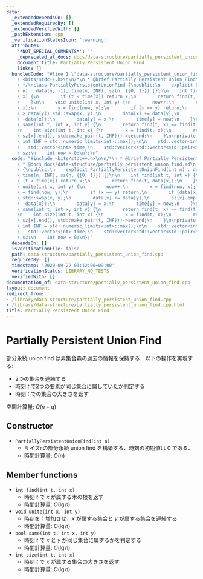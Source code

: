 ```yaml
---
data:
  _extendedDependsOn: []
  _extendedRequiredBy: []
  _extendedVerifiedWith: []
  _pathExtension: cpp
  _verificationStatusIcon: ':warning:'
  attributes:
    '*NOT_SPECIAL_COMMENTS*': ''
    _deprecated_at_docs: docs/data-structure/partially_persistent_union_find.md
    document_title: Partially Persistent Union Find
    links: []
  bundledCode: "#line 1 \"data-structure/partially_persistent_union_find.cpp\"\n#include\
    \ <bits/stdc++.h>\n\n/*\n * @brief Partially Persistent Union Find\n * @docs docs/data-structure/partially_persistent_union_find.md\n\
    \ */\nclass PartiallyPersistentUnionFind {\npublic:\n    explicit PartiallyPersistentUnionFind(int\
    \ n) : data(n, -1), time(n, INF), sz(n, {{0, 1}}) {}\n\n    int find(int t, int\
    \ x) {\n        if (t < time[x]) return x;\n        return find(t, data[x]);\n\
    \    }\n\n    void unite(int x, int y) {\n        now++;\n        x = find(now,\
    \ x);\n        y = find(now, y);\n        if (x == y) return;\n        if (data[x]\
    \ > data[y]) std::swap(x, y);\n        data[x] += data[y];\n        sz[x].emplace_back(now,\
    \ -data[x]);\n        data[y] = x;\n        time[y] = now;\n    }\n\n    bool\
    \ same(int t, int x, int y) {\n        return find(t, x) == find(t, y);\n    }\n\
    \n    int size(int t, int x) {\n        x = find(t, x);\n        return (--std::lower_bound(sz[x].begin(),\
    \ sz[x].end(), std::make_pair(t, INF)))->second;\n    }\n\nprivate:\n    const\
    \ int INF = std::numeric_limits<int>::max();\n\n    std::vector<int> data;\n \
    \   std::vector<int> time;\n    std::vector<std::vector<std::pair<int, int>>>\
    \ sz;\n    int now = 0;\n};\n"
  code: "#include <bits/stdc++.h>\n\n/*\n * @brief Partially Persistent Union Find\n\
    \ * @docs docs/data-structure/partially_persistent_union_find.md\n */\nclass PartiallyPersistentUnionFind\
    \ {\npublic:\n    explicit PartiallyPersistentUnionFind(int n) : data(n, -1),\
    \ time(n, INF), sz(n, {{0, 1}}) {}\n\n    int find(int t, int x) {\n        if\
    \ (t < time[x]) return x;\n        return find(t, data[x]);\n    }\n\n    void\
    \ unite(int x, int y) {\n        now++;\n        x = find(now, x);\n        y\
    \ = find(now, y);\n        if (x == y) return;\n        if (data[x] > data[y])\
    \ std::swap(x, y);\n        data[x] += data[y];\n        sz[x].emplace_back(now,\
    \ -data[x]);\n        data[y] = x;\n        time[y] = now;\n    }\n\n    bool\
    \ same(int t, int x, int y) {\n        return find(t, x) == find(t, y);\n    }\n\
    \n    int size(int t, int x) {\n        x = find(t, x);\n        return (--std::lower_bound(sz[x].begin(),\
    \ sz[x].end(), std::make_pair(t, INF)))->second;\n    }\n\nprivate:\n    const\
    \ int INF = std::numeric_limits<int>::max();\n\n    std::vector<int> data;\n \
    \   std::vector<int> time;\n    std::vector<std::vector<std::pair<int, int>>>\
    \ sz;\n    int now = 0;\n};"
  dependsOn: []
  isVerificationFile: false
  path: data-structure/partially_persistent_union_find.cpp
  requiredBy: []
  timestamp: '2020-09-22 03:12:06+09:00'
  verificationStatus: LIBRARY_NO_TESTS
  verifiedWith: []
documentation_of: data-structure/partially_persistent_union_find.cpp
layout: document
redirect_from:
- /library/data-structure/partially_persistent_union_find.cpp
- /library/data-structure/partially_persistent_union_find.cpp.html
title: Partially Persistent Union Find
---
```

# Partially Persistent Union Find

部分永続 union find は素集合森の過去の情報を保持する．以下の操作を実現する:
- 2つの集合を連結する
- 時刻 $t$ で2つの要素が同じ集合に属していたか判定する
- 時刻 $t$ での集合の大きさを返す

空間計算量: $O(n + q)$

## Constructor

- `PartiallyPersistentUnionFind(int n)`
    - サイズ`n`の部分永続 union find を構築する．時刻の初期値は 0 である．
    - 時間計算量: $O(n)$

## Member functions

- `int find(int t, int x)`
    - 時刻 $t$ で $x$ が属する木の根を返す
    - 時間計算量: $O(\lg n)$
- `void unite(int x, int y)`
    - 時刻を 1 増加させ，$x$ が属する集合と $y$ が属する集合を連結する
    - 時間計算量: $O(\lg n)$
- `bool same(int t, int x, int y)`
    - 時刻 $t$ で $x$ と $y$ が同じ集合に属するかを判定する
    - 時間計算量: $O(\lg n)$
- `int size(int t, int x)`
    - 時刻 $t$ で $x$ が属する集合の大きさを返す
    - 時間計算量: $O(\lg n)$